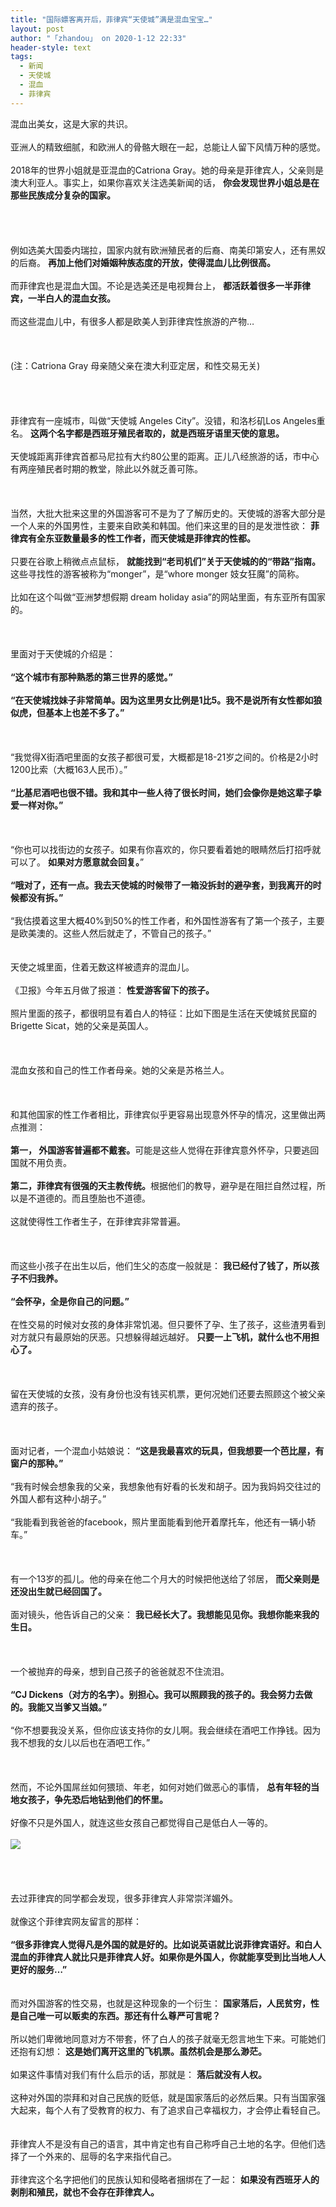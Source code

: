 ```yaml
---
title: "国际嫖客离开后，菲律宾“天使城”满是混血宝宝…"
layout: post
author: "「zhandou」 on 2020-1-12 22:33"
header-style: text
tags:
  - 新闻
  - 天使城
  - 混血
  - 菲律宾
---
```


<head></head>
<body>
 <div align="left">
   混血出美女，这是大家的共识。 
 </div>
 <br> 
 <div align="left">
   亚洲人的精致细腻，和欧洲人的骨骼大眼在一起，总能让人留下风情万种的感觉。 
 </div>
 <br> 
 <div align="left">
   2018年的世界小姐就是亚混血的Catriona Gray。她的母亲是菲律宾人，父亲则是澳大利亚人。事实上，如果你喜欢关注选美新闻的话， 
  <strong>你会发现世界小姐总是在那些民族成分复杂的国家。</strong> 
 </div>
 <br> 
 <br> 
 <br> 
 <br> 
 <div align="left">
   例如选美大国委内瑞拉，国家内就有欧洲殖民者的后裔、南美印第安人，还有黑奴的后裔。 
  <strong>再加上他们对婚姻种族态度的开放，使得混血儿比例很高。</strong> 
 </div>
 <br> 
 <div align="left">
   而菲律宾也是混血大国。不论是选美还是电视舞台上， 
  <strong>都活跃着很多一半菲律宾，一半白人的混血女孩。</strong> 
 </div>
 <br> 
 <div align="left">
   而这些混血儿中，有很多人都是欧美人到菲律宾性旅游的产物… 
 </div>
 <br> 
 <br> 
 <br> 
 <div align="left">
   (注：Catriona Gray 母亲随父亲在澳大利亚定居，和性交易无关) 
 </div>
 <br> 
 <br> 
 <br> 
 <br> 
 <div align="left">
   菲律宾有一座城市，叫做“天使城 Angeles City”。没错，和洛杉矶Los Angeles重名。 
  <strong>这两个名字都是西班牙殖民者取的，就是西班牙语里天使的意思。</strong> 
 </div>
 <br> 
 <div align="left">
   天使城距离菲律宾首都马尼拉有大约80公里的距离。正儿八经旅游的话，市中心有两座殖民者时期的教堂，除此以外就乏善可陈。 
 </div>
 <br> 
 <br> 
 <br> 
 <div align="left">
   当然，大批大批来这里的外国游客可不是为了了解历史的。天使城的游客大部分是一个人来的外国男性，主要来自欧美和韩国。他们来这里的目的是发泄性欲： 
  <strong>菲律宾有全东亚数量最多的性工作者，而天使城是菲律宾的性都。</strong> 
 </div>
 <br> 
 <div align="left">
   只要在谷歌上稍微点点鼠标， 
  <strong>就能找到“老司机们”关于天使城的的“带路”指南。</strong>这些寻找性的游客被称为“monger”，是“whore monger 妓女狂魔”的简称。 
 </div>
 <br> 
 <div align="left">
   比如在这个叫做“亚洲梦想假期 dream holiday asia”的网站里面，有东亚所有国家的。 
 </div>
 <br> 
 <br> 
 <br> 
 <div align="left">
   里面对于天使城的介绍是： 
 </div>
 <br> 
 <div align="left"> 
  <strong>“这个城市有那种熟悉的第三世界的感觉。”</strong> 
 </div>
 <br> 
 <div align="left"> 
  <strong>“在天使城找妹子非常简单。因为这里男女比例是1比5。我不是说所有女性都如狼似虎，但基本上也差不多了。”</strong> 
 </div>
 <br> 
 <br> 
 <br> 
 <div align="left">
   “我觉得X街酒吧里面的女孩子都很可爱，大概都是18-21岁之间的。价格是2小时1200比索（大概163人民币）。” 
 </div>
 <br> 
 <div align="left"> 
  <strong>“比基尼酒吧也很不错。我和其中一些人待了很长时间，她们会像你是她这辈子挚爱一样对你。”</strong> 
 </div>
 <br> 
 <br> 
 <br> 
 <div align="left">
   “你也可以找街边的女孩子。如果有你喜欢的，你只要看着她的眼睛然后打招呼就可以了。 
  <strong>如果对方愿意就会回复。</strong>” 
  <br> 
 </div>
 <br> 
 <div align="left"> 
  <strong>“哦对了，还有一点。我去天使城的时候带了一箱没拆封的避孕套，到我离开的时候都没有拆。”</strong> 
 </div>
 <br> 
 <div align="left">
   “我估摸着这里大概40%到50%的性工作者，和外国性游客有了第一个孩子，主要是欧美澳的。这些人然后就走了，不管自己的孩子。” 
 </div>
 <br> 
 <br> 
 <div align="left">
   天使之城里面，住着无数这样被遗弃的混血儿。 
  <br> 
 </div>
 <br> 
 <div align="left">
   《卫报》今年五月做了报道： 
  <strong>性爱游客留下的孩子。</strong> 
 </div>
 <br> 
 <div align="left">
   照片里面的孩子，都很明显有着白人的特征：比如下图是生活在天使城贫民窟的Brigette Sicat，她的父亲是英国人。 
 </div>
 <br> 
 <br> 
 <br> 
 <div align="left">
   混血女孩和自己的性工作者母亲。她的父亲是苏格兰人。 
 </div>
 <br> 
 <br> 
 <br> 
 <div align="left">
   和其他国家的性工作者相比，菲律宾似乎更容易出现意外怀孕的情况，这里做出两点推测： 
 </div>
 <br> 
 <div align="left"> 
  <strong>第一， 外国游客普遍都不戴套。</strong>可能是这些人觉得在菲律宾意外怀孕，只要逃回国就不用负责。 
 </div>
 <br> 
 <div align="left"> 
  <strong>第二，菲律宾有很强的天主教传统。</strong>根据他们的教导，避孕是在阻拦自然过程，所以是不道德的。而且堕胎也不道德。 
 </div>
 <br> 
 <div align="left">
   这就使得性工作者生子，在菲律宾非常普遍。 
 </div>
 <br> 
 <br> 
 <br> 
 <div align="left">
   而这些小孩子在出生以后，他们生父的态度一般就是： 
  <strong>我已经付了钱了，所以孩子不归我养。</strong> 
 </div>
 <br> 
 <div align="left"> 
  <strong>“会怀孕，全是你自己的问题。”</strong> 
 </div>
 <br> 
 <div align="left">
   在性交易的时候对女孩的身体非常饥渴。但只要怀了孕、生了孩子，这些渣男看到对方就只有最原始的厌恶。只想躲得越远越好。 
  <strong>只要一上飞机，就什么也不用担心了。</strong> 
 </div>
 <br> 
 <br> 
 <br> 
 <div align="left">
   留在天使城的女孩，没有身份也没有钱买机票，更何况她们还要去照顾这个被父亲遗弃的孩子。 
 </div>
 <br> 
 <br> 
 <br> 
 <div align="left">
   面对记者，一个混血小姑娘说： 
  <strong>“这是我最喜欢的玩具，但我想要一个芭比屋，有窗户的那种。”</strong> 
 </div>
 <br> 
 <div align="left">
   “我有时候会想象我的父亲，我想象他有好看的长发和胡子。因为我妈妈交往过的外国人都有这种小胡子。” 
 </div>
 <br> 
 <div align="left">
   “我能看到我爸爸的facebook，照片里面能看到他开着摩托车，他还有一辆小轿车。” 
 </div>
 <br> 
 <br> 
 <br> 
 <div align="left">
   有一个13岁的孤儿。他的母亲在他二个月大的时候把他送给了邻居， 
  <strong>而父亲则是还没出生就已经回国了。</strong> 
 </div>
 <br> 
 <div align="left">
   面对镜头，他告诉自己的父亲： 
  <strong>我已经长大了。我想能见见你。我想你能来我的生日。</strong> 
 </div>
 <br> 
 <br> 
 <br> 
 <div align="left">
   一个被抛弃的母亲，想到自己孩子的爸爸就忍不住流泪。 
 </div>
 <br> 
 <div align="left"> 
  <strong>“CJ Dickens（对方的名字）。别担心。我可以照顾我的孩子的。我会努力去做的。我能又当爹又当娘。”</strong> 
 </div>
 <br> 
 <div align="left">
   “你不想要我没关系，但你应该支持你的女儿啊。我会继续在酒吧工作挣钱。因为我不想我的女儿以后也在酒吧工作。” 
 </div>
 <br> 
 <br> 
 <br> 
 <div align="left">
   然而，不论外国屌丝如何猥琐、年老，如何对她们做恶心的事情， 
  <strong>总有年轻的当地女孩子，争先恐后地钻到他们的怀里。</strong> 
 </div>
 <br> 
 <div align="left">
   好像不只是外国人，就连这些女孩自己都觉得自己是低白人一等的。 
 </div>
 <br> 
 <img src="https://mmbiz.qpic.cn/mmbiz_jpg/VnKUHtWf7xys8wBWfkYTluWA4DTZ6KqibI4yctP21CXaiaFV3Nz5MsZjicCeia5zZZABKMuBptCTibIxdJ9spvcY05w/640?wx_fmt=jpeg" onload="thumbImg(this)">
 <br> 
 <br> 
 <br> 
 <br> 
 <br> 
 <div align="left">
   去过菲律宾的同学都会发现，很多菲律宾人非常崇洋媚外。 
 </div>
 <br> 
 <div align="left">
   就像这个菲律宾网友留言的那样： 
 </div>
 <br> 
 <div align="left"> 
  <strong>“很多菲律宾人觉得凡是外国的就是好的。比如说英语就比说菲律宾语好。和白人混血的菲律宾人就比只是菲律宾人好。如果你是外国人，你就能享受到比当地人人更好的服务…”<br> </strong> 
 </div>
 <br> 
 <br> 
 <div align="left">
   而对外国游客的性交易，也就是这种现象的一个衍生： 
  <strong>国家落后，人民贫穷，性是自己唯一可以贩卖的东西。那还有什么尊严可言呢？</strong> 
 </div>
 <br> 
 <div align="left">
   所以她们卑微地同意对方不带套，怀了白人的孩子就毫无怨言地生下来。可能她们还抱有幻想： 
  <strong>这是她们离开这里的飞机票。虽然机会是那么渺茫。</strong> 
 </div>
 <br> 
 <div align="left">
   如果这件事情对我们有什么启示的话，那就是： 
  <strong>落后就没有人权。</strong> 
 </div>
 <br> 
 <div align="left">
   这种对外国的崇拜和对自己民族的贬低，就是国家落后的必然后果。只有当国家强大起来，每个人有了受教育的权力、有了追求自己幸福权力，才会停止看轻自己。 
 </div>
 <br> 
 <br> 
 <div align="left">
   菲律宾人不是没有自己的语言，其中肯定也有自己称呼自己土地的名字。但他们选择了一个外来的、屈辱的名字来指代自己。 
 </div>
 <br> 
 <div align="left">
   菲律宾这个名字把他们的民族认知和侵略者捆绑在了一起： 
  <strong>如果没有西班牙人的剥削和殖民，就也不会存在菲律宾人。</strong> 
 </div>
 <br>
</body>


